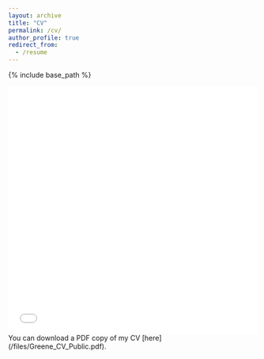 ```yaml
---
layout: archive
title: "CV"
permalink: /cv/
author_profile: true
redirect_from:
  - /resume
---
```


{% include base_path %}

<iframe src="/files/Greene_CV_Public.pdf" width="100%" height="500" frameborder="no" border="0" marginwidth="0" marginheight="0"></iframe>
You can download a PDF copy of my CV [here](/files/Greene_CV_Public.pdf).